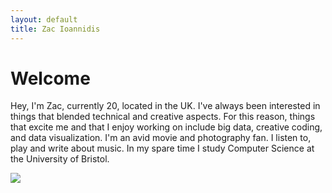 ```yaml
---
layout: default
title: Zac Ioannidis
---
```


Welcome
===

Hey, I'm Zac, currently 20, located in the UK. I've always been interested in things that blended technical and creative aspects. For this reason, things that excite me and that I enjoy working on include big data, creative coding, and data visualization. I'm an avid movie and photography fan. I listen to, play and write about music. In my spare time I study Computer Science at the University of Bristol.


<div class="front-profile">
    <img src="{% asset_path front/psycho.jpg %}">
</div>
